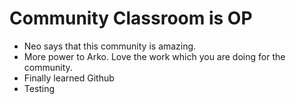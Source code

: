 # Community Classroom is OP

- Neo says that this community is amazing.
- More power to Arko. Love the work which you are doing for the community.
- Finally learned Github
- Testing
